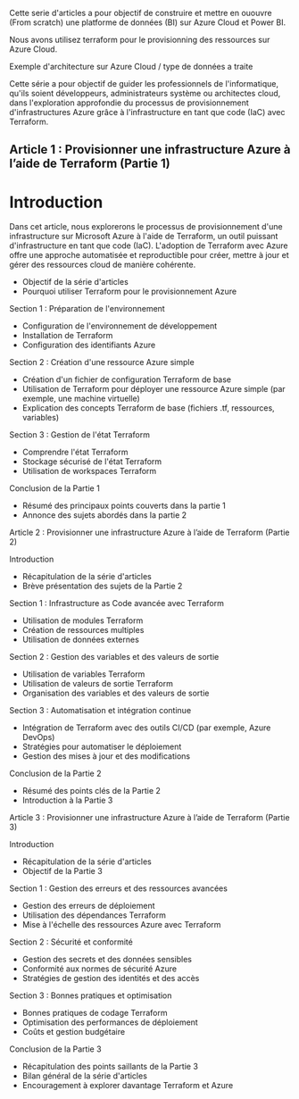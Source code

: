 Cette serie d'articles a pour objectif de construire et mettre en ououvre (From scratch) une platforme de données (BI) sur Azure Cloud et Power BI.

Nous avons utilisez terraform pour le provisionning des ressources sur Azure Cloud.

Exemple d'architecture sur Azure Cloud / type de données a traite 

Cette série a pour objectif de guider les professionnels de l'informatique, qu'ils soient développeurs, administrateurs système ou architectes cloud, dans l'exploration approfondie du processus de provisionnement d'infrastructures Azure grâce à l'infrastructure en tant que code (IaC) avec Terraform.


## Article 1 : Provisionner une infrastructure Azure à l’aide de Terraform (Partie 1)

# Introduction


Dans cet article, nous explorerons le processus de provisionnement d'une infrastructure sur Microsoft Azure à l'aide de Terraform, un outil puissant d'infrastructure en tant que code (IaC). L'adoption de Terraform avec Azure offre une approche automatisée et reproductible pour créer, mettre à jour et gérer des ressources cloud de manière cohérente.


- Objectif de la série d'articles
- Pourquoi utiliser Terraform pour le provisionnement Azure

Section 1 : Préparation de l'environnement
- Configuration de l'environnement de développement
- Installation de Terraform
- Configuration des identifiants Azure

Section 2 : Création d'une ressource Azure simple
- Création d'un fichier de configuration Terraform de base
- Utilisation de Terraform pour déployer une ressource Azure simple (par exemple, une machine virtuelle)
- Explication des concepts Terraform de base (fichiers .tf, ressources, variables)

Section 3 : Gestion de l'état Terraform
- Comprendre l'état Terraform
- Stockage sécurisé de l'état Terraform
- Utilisation de workspaces Terraform

Conclusion de la Partie 1
- Résumé des principaux points couverts dans la partie 1
- Annonce des sujets abordés dans la partie 2


Article 2 : Provisionner une infrastructure Azure à l’aide de Terraform (Partie 2)

Introduction
- Récapitulation de la série d'articles
- Brève présentation des sujets de la Partie 2

Section 1 : Infrastructure as Code avancée avec Terraform
- Utilisation de modules Terraform
- Création de ressources multiples
- Utilisation de données externes

Section 2 : Gestion des variables et des valeurs de sortie
- Utilisation de variables Terraform
- Utilisation de valeurs de sortie Terraform
- Organisation des variables et des valeurs de sortie

Section 3 : Automatisation et intégration continue
- Intégration de Terraform avec des outils CI/CD (par exemple, Azure DevOps)
- Stratégies pour automatiser le déploiement
- Gestion des mises à jour et des modifications

Conclusion de la Partie 2
- Résumé des points clés de la Partie 2
- Introduction à la Partie 3




Article 3 : Provisionner une infrastructure Azure à l’aide de Terraform (Partie 3)

Introduction
- Récapitulation de la série d'articles
- Objectif de la Partie 3

Section 1 : Gestion des erreurs et des ressources avancées
- Gestion des erreurs de déploiement
- Utilisation des dépendances Terraform
- Mise à l'échelle des ressources Azure avec Terraform

Section 2 : Sécurité et conformité
- Gestion des secrets et des données sensibles
- Conformité aux normes de sécurité Azure
- Stratégies de gestion des identités et des accès

Section 3 : Bonnes pratiques et optimisation
- Bonnes pratiques de codage Terraform
- Optimisation des performances de déploiement
- Coûts et gestion budgétaire

Conclusion de la Partie 3
- Récapitulation des points saillants de la Partie 3
- Bilan général de la série d'articles
- Encouragement à explorer davantage Terraform et Azure
